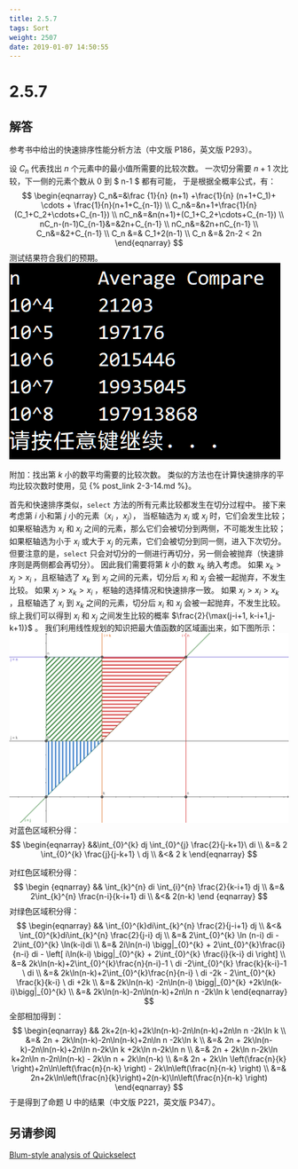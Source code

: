 ```yaml
---
title: 2.5.7
tags: Sort
weight: 2507
date: 2019-01-07 14:50:55
---
```


# 2.5.7


## 解答

参考书中给出的快速排序性能分析方法（中文版 P186，英文版 P293）。

设 $C_n$ 代表找出 $n$ 个元素中的最小值所需要的比较次数。
一次切分需要 $n+1$ 次比较，下一侧的元素个数从 $0$ 到 $ n-1 ​$ 都有可能，
于是根据全概率公式，有：
$$
\begin{eqnarray}
C_n&=&\frac {1}{n} (n+1) +\frac{1}{n} (n+1+C_1)+ \cdots + \frac{1}{n}(n+1+C_{n-1}) \\
C_n&=&n+1+\frac{1}{n}(C_1+C_2+\cdots+C_{n-1}) \\
nC_n&=&n(n+1)+(C_1+C_2+\cdots+C_{n-1}) \\
nC_n-(n-1)C_{n-1}&=&2n+C_{n-1} \\
nC_n&=&2n+nC_{n-1} \\
C_n&=&2+C_{n-1} \\
C_n &=& C_1+2(n-1) \\
C_n &=& 2n-2 < 2n
\end{eqnarray}
$$
测试结果符合我们的预期。
![](/resources/2-5-7/1.png)

附加：找出第 $k$ 小的数平均需要的比较次数。
类似的方法也在计算快速排序的平均比较次数时使用，见 {% post_link  2-3-14.md %}。

首先和快速排序类似，`select` 方法的所有元素比较都发生在切分过程中。
接下来考虑第 $i$ 小和第 $j$ 小的元素（$x_i$ ，$x_j$），
当枢轴选为 $x_i$ 或 $x_j$ 时，它们会发生比较；
如果枢轴选为 $x_i$ 和 $x_j$ 之间的元素，那么它们会被切分到两侧，不可能发生比较；
如果枢轴选为小于 $x_i$ 或大于 $x_j$ 的元素，它们会被切分到同一侧，进入下次切分。
但要注意的是，`select` 只会对切分的一侧进行再切分，另一侧会被抛弃（快速排序则是两侧都会再切分）。
因此我们需要将第 $k$ 小的数 $x_k$ 纳入考虑。
如果 $x_k>x_j>x_i$ ，且枢轴选了 $x_k$ 到 $x_j$ 之间的元素，切分后 $x_i$ 和 $x_j$ 会被一起抛弃，不发生比较。
如果 $x_j  > x_k > x_i$ ，枢轴的选择情况和快速排序一致。
如果 $x_j > x_i > x_k$ ，且枢轴选了 $x_i$ 到 $x_k$ 之间的元素，切分后 $x_i$ 和 $x_j$ 会被一起抛弃，不发生比较。
综上我们可以得到 $x_i$ 和 $x_j$ 之间发生比较的概率 $\frac{2}{\max(j-i+1, k-i+1,j-k+1)}$ 。
我们利用线性规划的知识把最大值函数的区域画出来，如下图所示：
![](/resources/2-5-7/2.png)
对蓝色区域积分得：
$$
\begin{eqnarray}
&&\int_{0}^{k} dj \int_{0}^{j} \frac{2}{j-k+1}\ di \\
&=& 2 \int_{0}^{k} \frac{j}{j-k+1} \  dj \\
&<& 2 k
\end{eqnarray}
$$

对红色区域积分得：
$$
\begin {eqnarray}
&& \int_{k}^{n} di \int_{i}^{n} \frac{2}{k-i+1} dj \\
&=& 2\int_{k}^{n}  \frac{n-i}{k-i+1} di \\
&<& 2(n-k)
\end {eqnarray}
$$
对绿色区域积分得：
$$
\begin{eqnarray}
&& \int_{0}^{k}di\int_{k}^{n} \frac{2}{j-i+1} dj \\
&<& \int_{0}^{k}di\int_{k}^{n} \frac{2}{j-i} dj \\
&=& 2\int_{0}^{k} \ln (n-i) di - 2\int_{0}^{k} \ln(k-i)di \\
&=& 2i\ln(n-i) \bigg|_{0}^{k} + 2\int_{0}^{k}\frac{i}{n-i} di - 
\left[ i\ln(k-i) \bigg|_{0}^{k} + 2\int_{0}^{k} \frac{i}{k-i} di \right] \\
&=& 2k\ln(n-k)+2\int_{0}^{k}\frac{n}{n-i}-1 \ di -2\int_{0}^{k} \frac{k}{k-i}-1 \ di \\
&=& 2k\ln(n-k)+2\int_{0}^{k}\frac{n}{n-i} \ di -2k - 2\int_{0}^{k} \frac{k}{k-i} \ di +2k \\
&=& 2k\ln(n-k) -2n\ln(n-i) \bigg|_{0}^{k} +2k\ln(k-i)\bigg|_{0}^{k} \\
&=& 2k\ln(n-k)-2n\ln(n-k)+2n\ln n -2k\ln k
\end{eqnarray}
$$
全部相加得到：
$$
\begin{eqnarray}
&& 2k+2(n-k)+2k\ln(n-k)-2n\ln(n-k)+2n\ln n -2k\ln k \\
&=& 2n + 2k\ln(n-k)-2n\ln(n-k)+2n\ln n -2k\ln k \\
&=& 2n + 2k\ln(n-k)-2n\ln(n-k)+2n\ln n-2k\ln k +2k\ln n-2k\ln n \\
&=& 2n + 2k\ln n-2k\ln k+2n\ln n-2n\ln(n-k) - 2k\ln n + 2k\ln(n-k) \\
&=& 2n + 2k\ln \left(\frac{n}{k} \right)+2n\ln\left(\frac{n}{n-k} \right) - 2k\ln\left(\frac{n}{n-k} \right) \\
&=& 2n+2k\ln\left(\frac{n}{k}\right)+2(n-k)\ln\left(\frac{n}{n-k} \right)
\end{eqnarray}
$$
于是得到了命题 U 中的结果（中文版 P221，英文版 P347）。

## 另请参阅

[Blum-style analysis of Quickselect](https://11011110.github.io/blog/2007/10/09/blum-style-analysis-of.html)
